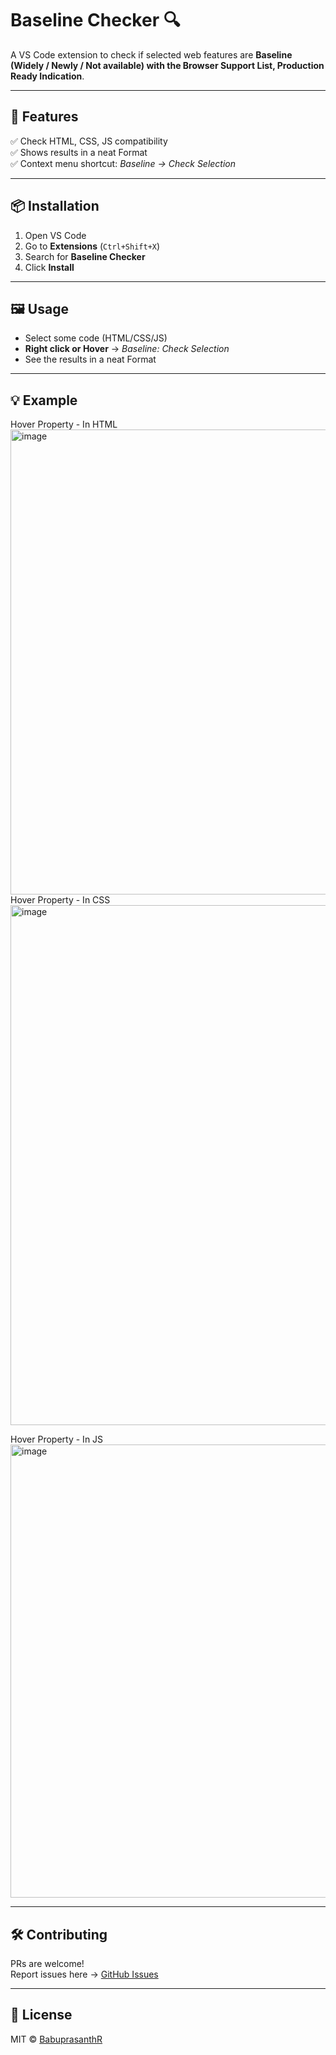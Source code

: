 # Baseline Checker 🔍


A VS Code extension to check if selected web features are **Baseline (Widely / Newly / Not available) with the Browser Support List, Production Ready Indication**.

---

## 🚀 Features
✅ Check HTML, CSS, JS compatibility  
✅ Shows results in a neat Format  
✅ Context menu shortcut: *Baseline → Check Selection*

---

## 📦 Installation
1. Open VS Code  
2. Go to **Extensions** (`Ctrl+Shift+X`)  
3. Search for **Baseline Checker**  
4. Click **Install**  

---

## 🖼️ Usage
- Select some code (HTML/CSS/JS)  
- **Right click or Hover** → *Baseline: Check Selection*  
- See the results in a neat Format  

---

## 💡 Example
Hover Property - In HTML
<img width="1388" height="744" alt="image" src="https://github.com/user-attachments/assets/c404350a-b5ff-4405-b363-0030b4d39d48" />
Hover Property - In CSS
<img width="1422" height="832" alt="image" src="https://github.com/user-attachments/assets/cc1fd811-208f-4f05-bb2b-7f8866668406" />

Hover Property - In JS
<img width="1433" height="725" alt="image" src="https://github.com/user-attachments/assets/ad3e018a-f20a-4acb-a0e4-0c856070b9b3" />

---

## 🛠 Contributing
PRs are welcome!  
Report issues here → [GitHub Issues](https://github.com/Babuprasanth27/my-vscode-extension-1/issues)

---

## 📜 License
MIT © [BabuprasanthR](https://github.com/Babuprasanth27)
